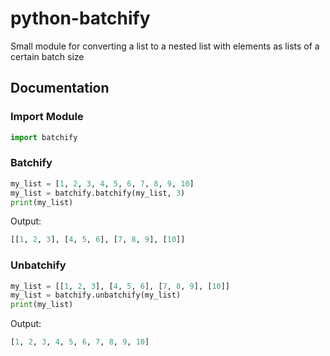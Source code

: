 # python-batchify
Small module for converting a list to a nested list with elements as lists of a certain batch size

## Documentation

### Import Module

```python
import batchify
```

### Batchify

```python
my_list = [1, 2, 3, 4, 5, 6, 7, 8, 9, 10]
my_list = batchify.batchify(my_list, 3)
print(my_list)
```
Output:
```python
[[1, 2, 3], [4, 5, 6], [7, 8, 9], [10]]
```

### Unbatchify

```python
my_list = [[1, 2, 3], [4, 5, 6], [7, 8, 9], [10]]
my_list = batchify.unbatchify(my_list)
print(my_list)
```
Output:
```python
[1, 2, 3, 4, 5, 6, 7, 8, 9, 10]
```
